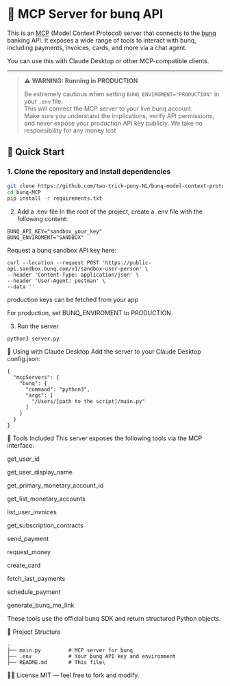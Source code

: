 # 🧠 MCP Server for bunq API

This is an [MCP]([https://github.com/latentspace/mcp](https://docs.anthropic.com/en/docs/agents-and-tools/mcp)) (Model Context Protocol) server that connects to the [bunq](https://www.bunq.com) banking API. It exposes a wide range of tools to interact with bunq, including payments, invoices, cards, and more via a chat agent. 

You can use this with Claude Desktop or other MCP-compatible clients.

---
> ⚠️ **WARNING: Running in PRODUCTION**
>
> Be extremely cautious when setting `BUNQ_ENVIROMENT="PRODUCTION"` in your `.env` file.  
> This will connect the MCP server to your live bunq account.  
> Make sure you understand the implications, verify API permissions, and never expose your production API key publicly.
> We take no responsibility for any money lost



## 🚀 Quick Start

### 1. Clone the repository and install dependencies

```bash
git clone https://github.com/two-trick-pony-NL/bunq-model-context-protocol-server.git
cd bunq-MCP
pip install -r requirements.txt
```
2. Add a .env file
In the root of the project, create a .env file with the following content:

```
BUNQ_API_KEY="sandbox_your_key"
BUNQ_ENVIROMENT="SANDBOX"

```

Request a bunq sandbox API key here: 
```
curl --location --request POST 'https://public-api.sandbox.bunq.com/v1/sandbox-user-person' \
--header 'Content-Type: application/json' \
--header 'User-Agent: postman' \
--data ''

```
production keys can be fetched from your app

For production, set BUNQ_ENVIROMENT to PRODUCTION.

3. Run the server
```
python3 server.py
```
🧠 Using with Claude Desktop
Add the server to your Claude Desktop config.json:

```
{
  "mcpServers": {
    "bunq": {
      "command": "python3",
      "args": [
        "/Users/[path to the script]/main.py"
      ]
    }
  }
}
```


🔧 Tools Included
This server exposes the following tools via the MCP interface:

get_user_id

get_user_display_name

get_primary_monetary_account_id

get_list_monetary_accounts

list_user_invoices

get_subscription_contracts

send_payment

request_money

create_card

fetch_last_payments

schedule_payment

generate_bunq_me_link

These tools use the official bunq SDK and return structured Python objects.


📁 Project Structure
```
.
├── main.py         # MCP server for bunq
├── .env            # Your bunq API key and environment
├── README.md       # This file\
```

🧑‍💻 License
MIT — feel free to fork and modify.

